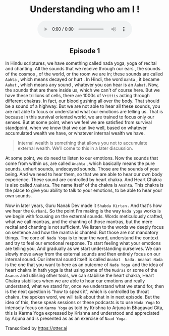 <center><h1>Understanding who am I !</h1></center>
<center>
<figure>
    <audio
       controls
       src="./whoAmI.mp3">
          Your browser does not support the
          <code>audio</code> element.
    </audio>
</figure>
<h2>Episode 1 </h2>
</center>

In Hindu scriptures, we have something called nada yoga, yoga of recital and chanting. All the sounds that we receive through our  ears ,  the  sounds of the cosmos , of the world, or the room we are in;  these sounds are called `Aahta` , which means decayed or hurt .  In Hindi, the word `Aahta`  ,  it became `Aahat` , which means any sound , whatever you can hear is an `Aahat`.  Now, the sounds that are there inside us, which we can't of course here. But we have these trillions of cells, there are  1000s of `Vrittis`  acting through different chakras. In fact, our blood gushing all over the body. That should be a sound of a highway. But we are not able to hear all these sounds, you are not able to focus or understand what our emotions are telling us. That is because in this survival oriented world, we are trained to focus only our senses. But at some point, when we feel we are satisfied from survival standpoint, when we know that we can live well, based on whatever accumulated wealth we have, or whatever internal wealth we have.

> Internal wealth is something that allows you not to accumulate external wealth. We'll come to this in a later discussion. 

At some point, we do need to listen to our emotions. Now the sounds that come from within us, are called `Anahta` , which basically means the pure sounds, unhurt sounds, undecayed sounds. Those are the sounds of your being. And we need to hear them, so that we are able to hear our own body experience. These sound are  controlled by heart chakra. And Heart Chakra is also called `Anahata`. The name itself of the chakra is `Anahta`. This chakra is the place to give you ability to talk to your emotions, to be able to hear your own sounds. 

Now in later years, Guru Nanak Dev made it `Shabda Kirtan` . And that's how we hear the `Gurbani`. So the point I'm making is the way `Nada yoga` works is we begin with focusing on the external sounds. Words meticulously crafted, what we call mantras, and the chanting of those mantras, but the mere recital and chanting is not sufficient. We listen to the words we deeply focus on sentence and how the mantra is chanted. But those are not mandatory things. The core of` Nada Yoga` is to hear the word, understand the context and try to feel our emotional response.  To start feeling what your emotions are telling you,  And gradually as we start understanding ourselves. We can slowly move away from the external sounds and then entirely focus on our internal sound. Our internal sound itself is called `Anahat  Nada` . `Anahat Nada ` is the one that you want to here as an outcome of `Nada Yoga `and the idea of heart chakra in hath yoga is that using some of the `Mudras` or some of the `Asanas` and utilising other tools, we can stabilise the heart  chakra, Heart Chakra stabilises when we are able to hear our emotions and really understand, what we stand for, once we understand what we stand for, then is the next question is "how to speak it", which is controlled by throat chakra, the spoken word, we will talk about that in in next episode. But the idea of this, these speak sessions or these podcasts is to use `Nada Yoga` to intensely focus on `Karma Yoga` as told by Krishna to Arjuna in Bhagavad Gita, this is Karma Yoga expressed by Krishna and understood and appreciated by Arjuna  and is presented as as an exercise of `Naad Yoga`. 

Transcribed by https://otter.ai
